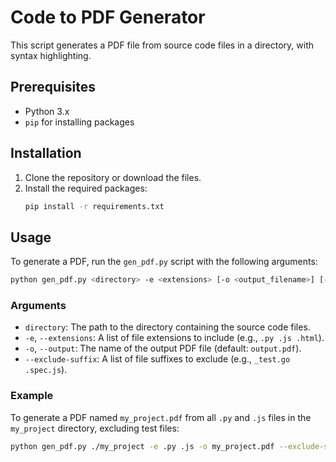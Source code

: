 # Code to PDF Generator

This script generates a PDF file from source code files in a directory, with syntax highlighting.

## Prerequisites

- Python 3.x
- `pip` for installing packages

## Installation

1.  Clone the repository or download the files.
2.  Install the required packages:
    ```bash
    pip install -r requirements.txt
    ```

## Usage

To generate a PDF, run the `gen_pdf.py` script with the following arguments:

```bash
python gen_pdf.py <directory> -e <extensions> [-o <output_filename>] [--exclude-suffix <suffixes>]
```

### Arguments

-   `directory`: The path to the directory containing the source code files.
-   `-e`, `--extensions`: A list of file extensions to include (e.g., `.py .js .html`).
-   `-o`, `--output`: The name of the output PDF file (default: `output.pdf`).
-   `--exclude-suffix`: A list of file suffixes to exclude (e.g., `_test.go .spec.js`).

### Example

To generate a PDF named `my_project.pdf` from all `.py` and `.js` files in the `my_project` directory, excluding test files:

```bash
python gen_pdf.py ./my_project -e .py .js -o my_project.pdf --exclude-suffix _test.py .test.js
